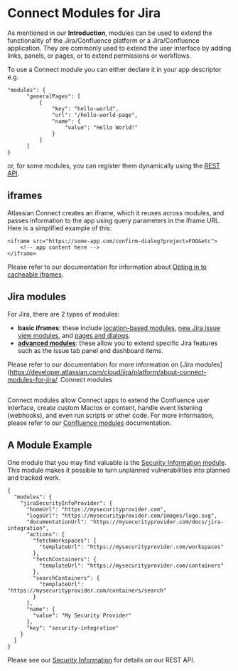 # Connect Modules for Jira

As mentioned in our **Introduction**, modules can be used to extend the functionality of the Jira/Confluence platform or a Jira/Confluence 
application. They are commonly used to extend the user interface by adding links, panels, or pages, or to extend 
permissions or workflows.

To use a Connect module you can either declare it in your app descriptor e.g.

```
"modules": {
      "generalPages": [
          {
              "key": "hello-world",
              "url": "/hello-world-page",
              "name": {
                  "value": "Hello World!"
              }
          }
      ]
}
```

or, for some modules, you can register them dynamically using the 
[REST API](https://developer.atlassian.com/cloud/jira/platform/dynamic-modules).

## iframes

Atlassian Connect creates an iframe, which it reuses across modules, and passes information to the app using query parameters in
the iframe URL. Here is a simplified example of this:

```
<iframe src="https://some-app.com/confirm-dialog?project=FOO&etc">
	<!-- app content here -->
</iframe>
```

Please refer to our documentation for information about [Opting in to cacheable iframes](https://developer.atlassian.com/cloud/confluence/cacheable-app-iframes-for-connect-apps/#opting-in-to-cacheable-iframes).

## Jira modules

For Jira, there are 2 types of modules: 
- **basic iframes**: these include [location-based modules](https://developer.atlassian.com/cloud/jira/platform/about-connect-modules-for-jira/#location-based-modules), 
[new Jira issue view modules](https://developer.atlassian.com/cloud/jira/platform/about-connect-modules-for-jira/#new-jira-issue-view-modules), 
and [pages and dialogs](https://developer.atlassian.com/cloud/jira/platform/about-connect-modules-for-jira/#pages-and-dialogs).
- [**advanced modules**](https://developer.atlassian.com/cloud/jira/platform/about-connect-modules-for-jira/#advanced-ui-modules): 
these allow you to extend specific Jira features such as the issue tab panel and dashboard
items.

Please refer to our documentation for more information on [Jira modules](https://developer.atlassian.com/cloud/jira/platform/about-connect-modules-for-jira/.
Connect modules
## 

Connect modules allow Connect apps to extend the Confluence user interface, create custom Macros or content, handle event 
listening (webhooks), and even run scripts or other code. For more information, please refer to our 
[Confluence modules](https://developer.atlassian.com/cloud/confluence/about-connect-modules-for-confluence/#add-modules-to-your-connect-app) 
documentation.

## A Module Example

One module that you may find valuable is the [Security Information module](https://developer.atlassian.com/cloud/jira/platform/modules/security-information/).
This module makes it possible to turn unplanned vulnerabilities into planned and tracked work.

```
{
  "modules": {
    "jiraSecurityInfoProvider": {
      "homeUrl": "https://mysecurityprovider.com",
      "logoUrl": "https://mysecurityprovider.com/images/logo.svg",
      "documentationUrl": "https://mysecurityprovider.com/docs/jira-integration",
      "actions": {
        "fetchWorkspaces": {
          "templateUrl": "https://mysecurityprovider.com/workspaces"
        },
        "fetchContainers": {
          "templateUrl": "https://mysecurityprovider.com/containers"
        },
        "searchContainers": {
          "templateUrl": "https://mysecurityprovider.com/containers/search"
        }
      },
      "name": {
        "value": "My Security Provider"
      },
      "key": "security-integration"
    }
  }
}
```

Please see our [Security Information](https://developer.atlassian.com/cloud/jira/software/rest/api-group-security-information/)
for details on our REST API.

